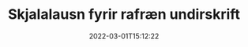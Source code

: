 ---
############################# Static ############################
layout: "product"
date: 2022-03-01T15:12:22
draft: false
#operation: 
#signaturetype: 
#fileformat: 
#productName: Java
lang: is
#productCode: java
#otherformats: 
#breadcrumb: Put  signature on  for Java
product: "Signature"
product_tag: "signature"

############################# Head ############################
head_title: ".NET, Java, Cloud API & Online Document Signature Apps"
head_description: "Fáðu allt í einu skjalalausn fyrir rafræna undirskrift fyrir .NET, Java og skýjaforrit. Skrifaðu undir algeng skjalasnið á netinu með því að nota einfaldan draga og sleppa eiginleika"

############################# Header ############################
title: "Skjalalausn fyrir rafræn undirskrift"
description: "Skrifaðu undir stafræn skjöl og myndir á hvaða vettvang sem er með því að nota sveigjanleg API og app byggðar lausnir fyrir forritara og endanotendur."

############################# APIs ###############################
apis:
  enable: true

  api:
    # api loop
    - title: "GroupDocs.Signature High Code API innihalda"
      link: "/signature/"
      label: "Skoða öll High Code API"
      api_product:
        # api_product loop
        - link: "/signature/net/"
          img_alt: "GroupDocs.Signature for .NET"
          image: "/signature/groupdocs-signature-net.png"
          product: "GroupDocs.Signature for"
          platform: ".NET"
          content: "Native .NET API til að bæta við, leita og sannreyna vinsælustu tegundir stafrænna undirskrifta við Microsoft Office, PDF, myndir og ýmis önnur snið í .NET forritum."

        # api_product loop
        - link: "/signature/java/"
          img_alt: "GroupDocs.Signature for Java"
          image: "/signature/groupdocs-signature-java.png"
          product: "GroupDocs.Signature for"
          platform: "Java"
          content: "Gerðu Java forritum kleift með eSignature getu til að undirrita stafrænt úrval skjala og mynda á hvaða stýrikerfi sem er með JDK uppsett."

        # api_product loop
        - link: "/signature/nodejs-java/"
          img_alt: "GroupDocs.Signature for Node.js via Java"
          image: "/signature/groupdocs-signature-nodejs.png"
          product: "GroupDocs.Signature for"
          platform: "Node.js"
          content: "Node.js lausnin okkar stækkar viðskiptaforritin þín með stafrænni undirskrift. Settu rafrænar undirskriftir á vinsæl skjöl og myndsnið auðveldlega."

    # api loop
    - title: "GroupDocs.Signature Low Code API eru með"
      link: "https://products.groupdocs.cloud/signature"
      label: "Skoða öll lágkóða API"
      api_product:
        # api_product loop
        - link: "https://products.groupdocs.cloud/signature/curl"
          img_alt: "GroupDocs.Signature Cloud for cURL"
          image: "https://www.groupdocs.cloud/templates/groupdocscloud/images/sdk/272x272/groupdocs_signature-for-curl.png"
          product: "GroupDocs.Signature"
          platform: "Cloud for cURL"
          content: "Vinna með cURL RESTful skjal undirskrift API til að bæta við og vinna með mismunandi undirskriftargerðir á öllum vinsælum skjalasniðum, þar á meðal PDF, Word, Excel og myndum."

        # api_product loop
        - link: "https://products.groupdocs.cloud/signature/net"
          img_alt: "GroupDocs.Signature Cloud SDK for .NET"
          image: "https://www.groupdocs.cloud/templates/groupdocscloud/images/sdk/272x272/groupdocs_signature-for-net.png"
          product: "GroupDocs.Signature"
          platform: "Cloud SDK for .NET"
          content: "Notaðu e-signature RESTful API auðveldlega með .NET SDK til að stjórna stafrænni undirskrift á fjölda skjalasniða innan .NET forrita."

        # api_product loop
        - link: "https://products.groupdocs.cloud/signature/java"
          img_alt: "GroupDocs.Signature Cloud SDK for Java"
          image: "https://www.groupdocs.cloud/templates/groupdocscloud/images/sdk/272x272/groupdocs_signature-for-java.png"
          product: "GroupDocs.Signature"
          platform: "Cloud SDK for Java"
          content: "Innleiða háþróaða undirritunareiginleika skjala í Java forritunum þínum með sérhönnuðum undirskriftar-SDK fyrir Java."

    # api loop
    - title: "GroupDocs.Signature Engin kóðaforrit fylgja með"
      link: "https://products.groupdocs.app/signature"
      label: "Skoða öll forrit án kóða"
      api_product:
        # api_product loop
        - link: "https://products.groupdocs.app/signature/total"
          img_alt: "GroupDocs.Signature Total"
          image: "https://www.aspose.cloud/templates/asposeapp/images/products/logo/aspose_signature-app.png"
          product: "GroupDocs.Signature"
          platform: "Total"
          content: "Skrifaðu undir Microsoft Word, Excel, PowerPoint, Visio og PDF skrár með texta, mynd, strikamerki eða QR-kóða."

        # api_product loop
        - link: "https://products.groupdocs.app/signature/docx"
          img_alt: "GroupDocs.Signature DOCX"
          image: "https://www.aspose.cloud/templates/groupdocsapp/images/products/logo/groupdocs_words-app.png"
          product: "GroupDocs.Signature"
          platform: "DOCX"
          content: "Skrifaðu undir Word skjöl á netinu beint úr vafranum þínum ókeypis."

        # api_product loop
        - link: "https://products.groupdocs.app/signature/pdf"
          img_alt: "GroupDocs.Signature PDF"
          image: "https://www.aspose.cloud/templates/groupdocsapp/images/products/logo/groupdocs_pdf-app.png"
          product: "GroupDocs.Signature"
          platform: "PDF"
          content: "E-Signaðu PDF skrár með texta, myndum eða strikamerki innan hvaða vafra sem er."

############################# Back to top ###############################
back_to_top:
  enable: true
---